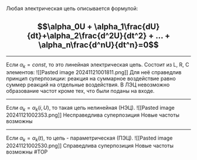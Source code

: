 Любая электрическая цепь описывается формулой:
## $$\alpha_0U + \alpha_1\frac{dU}{dt}+\alpha_2\frac{d^2U}{dt^2} + ... + \alpha_n\frac{d^nU}{dt^n}=0$$

---
Если $\alpha_k=const$, то это линейная электрическая цепь. Состоит из L, R, C элементов:
![[Pasted image 20241121001811.png]]
Для неё справедлив принцип суперпозиции: реакция на суммарное воздействие равно суммер реакций на отдельные воздействия.
В ЛЭЦ невозможно образование частот кроме тех, что были поданы на входе.

---
Если $\alpha_k=\alpha_k(i, U)$, то такая цепь нелинейная (НЭЦ).
![[Pasted image 20241121002353.png]]
Несправедлива суперпозиция
Новые частоты возможны

--- 
Если $\alpha_k=\alpha_k(t)$, то цепь - параметрическая (ПЭЦ).
![[Pasted image 20241121002530.png]]
Справедлива суперпозиция
Новые частоты возможны
#ТОР 